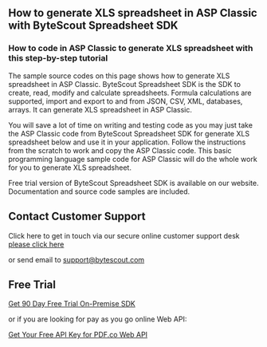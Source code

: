 ## How to generate XLS spreadsheet in ASP Classic with ByteScout Spreadsheet SDK

### How to code in ASP Classic to generate XLS spreadsheet with this step-by-step tutorial

The sample source codes on this page shows how to generate XLS spreadsheet in ASP Classic. ByteScout Spreadsheet SDK is the SDK to create, read, modify and calculate spreadsheets. Formula calculations are supported, import and export to and from JSON, CSV, XML, databases, arrays. It can generate XLS spreadsheet in ASP Classic.

You will save a lot of time on writing and testing code as you may just take the ASP Classic code from ByteScout Spreadsheet SDK for generate XLS spreadsheet below and use it in your application. Follow the instructions from the scratch to work and copy the ASP Classic code. This basic programming language sample code for ASP Classic will do the whole work for you to generate XLS spreadsheet.

Free trial version of ByteScout Spreadsheet SDK is available on our website. Documentation and source code samples are included.

## Contact Customer Support

Click here to get in touch via our secure online customer support desk [please click here](https://bytescout.zendesk.com/hc/en-us/requests/new?subject=ByteScout%20Spreadsheet%20SDK%20Question)

or send email to [support@bytescout.com](mailto:support@bytescout.com?subject=ByteScout%20Spreadsheet%20SDK%20Question) 

## Free Trial

[Get 90 Day Free Trial On-Premise SDK](https://bytescout.com/download/web-installer?utm_source=github-readme)

or if you are looking for pay as you go online Web API:

[Get Your Free API Key for PDF.co Web API](https://pdf.co/documentation/api?utm_source=github-readme)